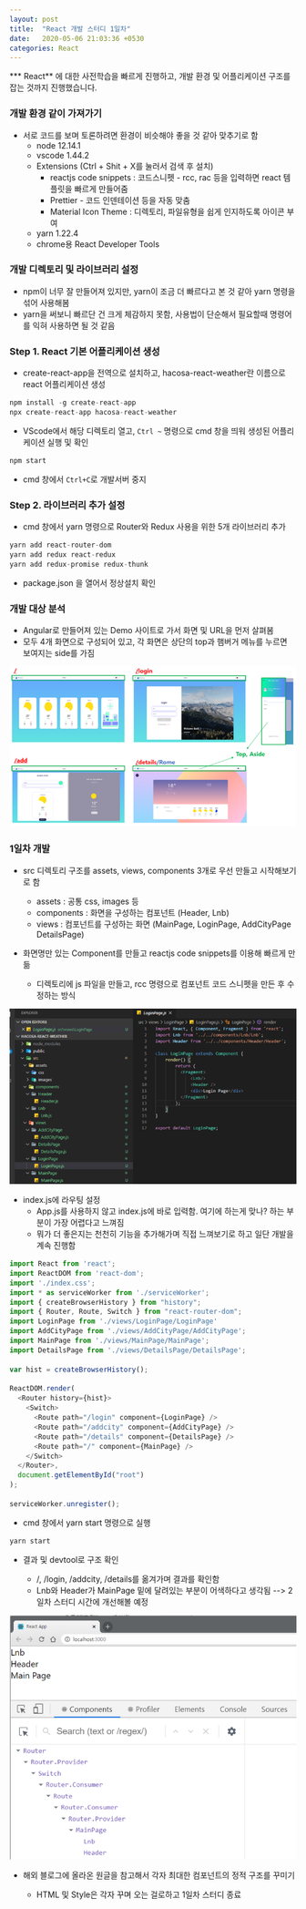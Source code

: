 ```yaml
---
layout: post
title:  "React 개발 스터디 1일차"
date:   2020-05-06 21:03:36 +0530
categories: React 
---
```


*** React** 에 대한 사전학습을 빠르게 진행하고, 개발 환경 및 어플리케이션 구조를 잡는 것까지 진행했습니다.

### 개발 환경 같이 가져가기

* 서로 코드를 보며 토론하려면 환경이 비슷해야 좋을 것 같아 맞추기로 함
   * node 12.14.1
   * vscode 1.44.2
   * Extensions (Ctrl + Shit + X를 눌러서 검색 후 설치)
      * reactjs code snippets : 코드스니펫 - rcc, rac 등을 입력하면 react 템플릿을 빠르게 만들어줌
      * Prettier - 코드 인덴테이션 등을 자동 맞춤
      * Material Icon Theme : 디렉토리, 파일유형을 쉽게 인지하도록 아이콘 부여   
   * yarn 1.22.4
   * chrome용 React Developer Tools

### 개발 디렉토리 및 라이브러리 설정 

* npm이 너무 잘 만들어져 있지만, yarn이 조금 더 빠르다고 본 것 같아 yarn 명령을 섞어 사용해봄
* yarn을 써보니 빠르단 건 크게 체감하지 못함, 사용법이 단순해서 필요할때 명령어를 익혀 사용하면 될 것 같음 

### Step 1. React 기본 어플리케이션 생성

* create-react-app을 전역으로 설치하고, hacosa-react-weather란 이름으로 react 어플리케이션 생성
```javascript
npm install -g create-react-app
npx create-react-app hacosa-react-weather 
```
* VScode에서 해당 디렉토리 열고, `Ctrl ~` 명령으로 cmd 창을 띄워 생성된 어플리케이션 실행 및 확인
```javascript
npm start 
```
* cmd 창에서 `Ctrl+C`로 개발서버 중지

### Step 2. 라이브러리 추가 설정

* cmd 창에서 yarn 명령으로 Router와 Redux 사용을 위한 5개 라이브러리 추가
```javascript
yarn add react-router-dom
yarn add redux react-redux
yarn add redux-promise redux-thunk
```

* package.json 을 열어서 정상설치 확인

### 개발 대상 분석 

* Angular로 만들어져 있는 Demo 사이트로 가서 화면 및 URL을 먼저 살펴봄
* 모두 4개 화면으로 구성되어 있고, 각 화면은 상단의 top과 햄버거 메뉴를 누르면 보여지는 side를 가짐

![Weather Application 분석](/assets/analysis.png)

### 1일차 개발 

* src 디렉토리 구조를 assets, views, components 3개로 우선 만들고 시작해보기로 함
   * assets : 공통 css, images 등
   * components : 화면을 구성하는 컴포넌트 (Header, Lnb)
   * views : 컴포넌트를 구성하는 화면 (MainPage, LoginPage, AddCityPage DetailsPage)

* 화면명만 있는 Component를 만들고 reactjs code snippets를 이용해 빠르게 만듦
   * 디렉토리에 js 파일을 만들고, rcc 명령으로 컴포넌트 코드 스니펫을 만든 후 수정하는 방식

![Code Snippet](/assets/codeSnippet.png)

* index.js에 라우팅 설정
   * App.js를 사용하지 않고 index.js에 바로 입력함. 여기에 하는게 맞나? 하는 부분이 가장 어렵다고 느껴짐
   * 뭐가 더 좋은지는 천천히 기능을 추가해가며 직접 느껴보기로 하고 일단 개발을 계속 진행함

```javascript
import React from 'react';
import ReactDOM from 'react-dom';
import './index.css';
import * as serviceWorker from './serviceWorker';
import { createBrowserHistory } from "history";
import { Router, Route, Switch } from "react-router-dom";
import LoginPage from './views/LoginPage/LoginPage'
import AddCityPage from './views/AddCityPage/AddCityPage';
import MainPage from './views/MainPage/MainPage';
import DetailsPage from './views/DetailsPage/DetailsPage';

var hist = createBrowserHistory();

ReactDOM.render(
  <Router history={hist}>
    <Switch>
      <Route path="/login" component={LoginPage} />
      <Route path="/addcity" component={AddCityPage} />
      <Route path="/details" component={DetailsPage} />
      <Route path="/" component={MainPage} />
    </Switch>
  </Router>,
  document.getElementById("root")
);

serviceWorker.unregister();
```


* cmd 창에서 yarn start 명령으로 실행 

```javascript
yarn start
```


* 결과 및 devtool로 구조 확인

   *  /, /login, /addcity, /details를 옮겨가며 결과를 확인함 
   * Lnb와 Header가 MainPage 밑에 달려있는 부분이 어색하다고 생각됨 --> 2일차 스터디 시간에 개선해볼 예정

![React Application Structure](/assets/structure.png)


* 해외 블로그에 올라온 원글을 참고해서 각자 최대한 컴포넌트의 정적 구조를 꾸미기

   * HTML 및 Style은 각자 꾸며 오는 걸로하고 1일차 스터디 종료
